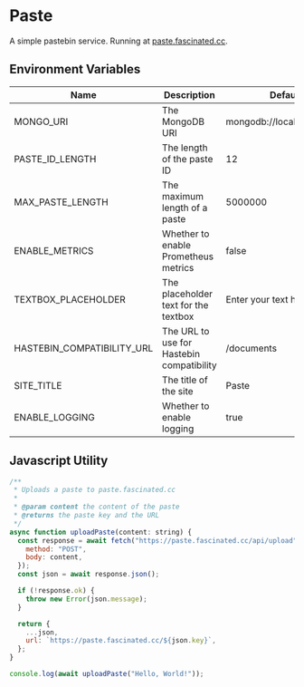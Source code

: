 # Paste

A simple pastebin service. Running at [paste.fascinated.cc](https://paste.fascinated.cc).

## Environment Variables

| Name                       | Description                               | Default                   |
| -------------------------- | ----------------------------------------- | ------------------------- |
| MONGO_URI                  | The MongoDB URI                           | mongodb://localhost:27017 |
| PASTE_ID_LENGTH            | The length of the paste ID                | 12                        |
| MAX_PASTE_LENGTH           | The maximum length of a paste             | 5000000                   |
| ENABLE_METRICS             | Whether to enable Prometheus metrics      | false                     |
| TEXTBOX_PLACEHOLDER        | The placeholder text for the textbox      | Enter your text here...   |
| HASTEBIN_COMPATIBILITY_URL | The URL to use for Hastebin compatibility | /documents                |
| SITE_TITLE                 | The title of the site                     | Paste                     |
| ENABLE_LOGGING             | Whether to enable logging                 | true                      |

## Javascript Utility

```js
/**
 * Uploads a paste to paste.fascinated.cc
 *
 * @param content the content of the paste
 * @returns the paste key and the URL
 */
async function uploadPaste(content: string) {
  const response = await fetch("https://paste.fascinated.cc/api/upload", {
    method: "POST",
    body: content,
  });
  const json = await response.json();

  if (!response.ok) {
    throw new Error(json.message);
  }

  return {
    ...json,
    url: `https://paste.fascinated.cc/${json.key}`,
  };
}

console.log(await uploadPaste("Hello, World!"));
```
